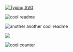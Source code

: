 <a href=" https://github.com/Salah-elsayed-2005"><img src="https://readme-typing-svg.herokuapp.com?font=Fira+Code&weight=600&pause=1000&center=true&width=435&lines=Hi+%F0%9F%91%8B%2C+I'm+Salah;Welcome+to+my+git+profile+%F0%9F%98%8A" alt="Typing SVG" /></a>


 
![cool readme](https://github-readme-stats.vercel.app/api?username=Salah-elsayed-2005&count_private=true&show_icons=true&theme=radical)

![another another cool readme](https://github-readme-stats.vercel.app/api/top-langs/?username=Salah-elsayed-2005&langs_count=2&layout=compact&theme=radical)

<p>
  <a href="https://skillicons.dev">
    <img src="https://skillicons.dev/icons?i=cpp,python,c" /></br>
   </a>
</p>

![cool counter](https://komarev.com/ghpvc/?username=Salah-elsayed-2005&color=red)
